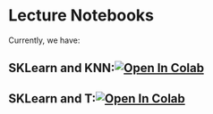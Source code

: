 # Lecture Notebooks

Currently, we have:

## SKLearn and KNN:[![Open In Colab](https://colab.research.google.com/assets/colab-badge.svg)](https://colab.research.google.com/github/diego898/cs3262-sp22/blob/main/notebooks/lectures/SKLearn-and-KNN.ipynb)

## SKLearn and T:[![Open In Colab](https://colab.research.google.com/assets/colab-badge.svg)](https://colab.research.google.com/github/diego898/cs3262-sp22/blob/main/notebooks/lectures/SKLearn-Feature-Scaling-Categorical.ipynb)